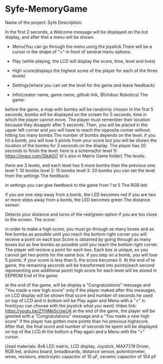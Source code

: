 # Syfe-MemoryGame
Name of the project: Syfe
Description:

In the first 2 seconds, a Welcome message will be displayed on the lcd display, and after that a menu will be shown.

 * Menu(You can go through the menu using the joystick.There will be a cursor in the shape of ">" in front of several menu options: 

 * Play (while playing, the LCD will display the score, time, level and lives)
* High score(displays the highest score of the player for each of the three levels)
* Settings(where you can set the level for the game and leave feedback)
* Info(creator name, game name, github link, @Unibuc Robotics)
The game:

before the game, a map with bombs will be randomly chosen
In the first 5 seconds, bombs will be displayed on the screen for 5 seconds, time in which the player cannot move. The player must remember their location because they disapper after 5 seconds.
Then, you will be placed in the upper left corner and you will have to reach the opposite corner without hitting too many bombs
The number of bombs depends on the level.
if you hit a bomb, you will lose 5 points from your score but you will be shown the location of the bombs for 3 seconds on the display.
The player has 20 seconds to finish the level.
here is a schema(for level 1): https://imgur.com/SIkAOj7 (it's also in Matrix Game folder)
The levels:

there are 3 levels, and each level has 5 more bombs than the previous one.
level 1: 10 bombs
level 2: 15 bombs
level 3: 20 bombs
you can set the level from the settings
The feedback:

in settings you can give feedback to the game from 1 to 5
The RGB led:

if you are one step away from a bomb, the LED becomes red
if you are two or more steps away from a bomb, the LED becomes green
The distance sensor:

Detects your distance and turns of the red/green option if you are too close to the screen.
The score:

in order to make a high score, you must go through as many boxes and as few bombs as possible until you reach the bottom right corner
you will receive a point on each box
Score is obtained by going through as many boxes but as few bombs as possible until you reach the bottom right corner. The player will recieve a point for each box.
Each box is unique, so you cannot get two points for the same box.
if you step on a bomb, you will lose 5 points. If your score is less than 5, the score becomes 0.
At the end of te game, the remaining seconds will be transformed into points(each second representing one additional point)
high score for each level will be stored in EEPROM
End of the game:

at the end of the game, will be display a "Congratulations" message and "You made a new high score" only if the player maked
after this messages, on LCD display will be shown final score and number of seconds he used on top of LCD and in bottom will be Play again and Menu with a ">" in front(you can choose with the joystick what you want)
Video link: https://youtu.be/ZYHMe5cUwU4
at the end of the game, the player will be greeted with a "Congratulations" message and a "You made a new high score" if the player has gotten more points than his previous highscore. 
After that, the final score and number of seconds he spent will be displayed on top of the LCD.At the bottom a Play again and a Menu with the ">" cursor.

Used materials: 8x8 LED matrix, LCD display, Joystick, MAX7219 Driver, RGB led, arduino board, breadboards, distance sensor, potentiometer, wires, resistors, electrolytic capacitor of 10 μF, ceramic capacitor of 104 pF
